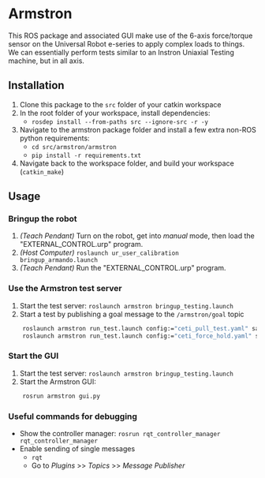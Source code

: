 # Armstron
This ROS package and associated GUI make use of the 6-axis force/torque sensor on the Universal Robot e-series to apply complex loads to things. We can essentially perform tests similar to an Instron Uniaxial Testing machine, but in all axis.


## Installation
1. Clone this package to the `src` folder of your catkin workspace
2. In the root folder of your workspace, install dependencies:
    - `rosdep install --from-paths src --ignore-src -r -y`
3. Navigate to the armstron package folder and install a few extra non-ROS python requirements:
    - `cd src/armstron/armstron`
    - `pip install -r requirements.txt`
5. Navigate back to the workspace folder, and build your workspace (`catkin_make`)


## Usage

### Bringup the robot
1. _(Teach Pendant)_ Turn on the robot, get into _manual_ mode, then load the "EXTERNAL_CONTROL.urp" program.
2. _(Host Computer)_ `roslaunch ur_user_calibration bringup_armando.launch`
3. _(Teach Pendant)_ Run the "EXTERNAL_CONTROL.urp" program.

### Use the Armstron test server
1. Start the test server: `roslaunch armstron bringup_testing.launch`
2. Start a test by publishing a goal message to the `/armstron/goal` topic
```bash
    roslaunch armstron run_test.launch config:="ceti_pull_test.yaml" save:="~/vinst_data/testing_launch.csv"
    roslaunch armstron run_test.launch config:="ceti_force_hold.yaml" save:="~/vinst_data/testing_launch.csv"
```

### Start the GUI
1. Start the test server: `roslaunch armstron bringup_testing.launch`
2. Start the Armstron GUI:
```bash
    rosrun armstron gui.py
```


### Useful commands for debugging
- Show the controller manager: `rosrun rqt_controller_manager rqt_controller_manager`
- Enable sending of single messages
    - `rqt`
    - Go to _Plugins_ >> _Topics_ >> _Message Publisher_
